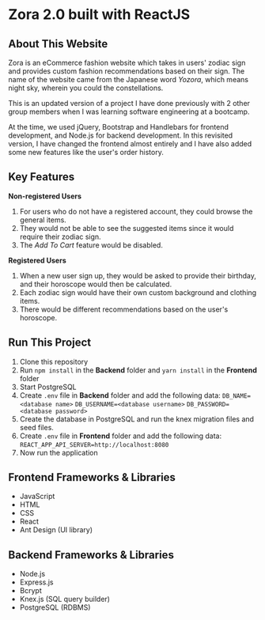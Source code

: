 # Zora 2.0 built with ReactJS
## About This Website

Zora is an eCommerce fashion website which takes in users' zodiac sign and provides custom fashion recommendations based on their sign. The name of the website came from the Japanese word *Yozora*, which means night sky, wherein you could the constellations.

This is an updated version of a project I have done previously with 2 other group members when I was learning software engineering at a bootcamp.

At the time, we used jQuery, Bootstrap and Handlebars for frontend development, and Node.js for backend development. In this revisited version, I have changed the frontend almost entirely and I have also added some new features like the user's order history.

## Key Features

**Non-registered Users**
 1. For users who do not have a registered account, they could browse the general items.
 2. They would not be able to see the suggested items since it would require their zodiac sign.
 3. The *Add To Cart* feature would be disabled.

**Registered Users**
1. When a new user sign up, they would be asked to provide their birthday, and their horoscope would then be calculated.
2. Each zodiac sign would have their own custom background and clothing items.
3.  There would be different recommendations based on the user's horoscope.


## Run This Project

1. Clone this repository
2. Run `npm install` in the **Backend** folder and `yarn install` in the **Frontend** folder
3. Start PostgreSQL
4. Create `.env` file in **Backend** folder and add the following data:
	`DB_NAME=<database name>`
	`DB_USERNAME=<database username>`
	`DB_PASSWORD=<database password>`
5. Create the database in PostgreSQL and run the knex migration files and seed files.
6. Create `.env` file in **Frontend** folder and add the following data:
	`REACT_APP_API_SERVER=http://localhost:8080`
7. Now run the application

## Frontend Frameworks & Libraries
- JavaScript
- HTML
- CSS
- React
- Ant Design (UI library)


## Backend Frameworks & Libraries
- Node.js
- Express.js
- Bcrypt
- Knex.js (SQL query builder)
- PostgreSQL (RDBMS)
